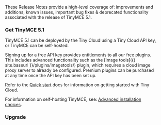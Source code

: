 These Release Notes provide a high-level coverage of: improvements and additions, known issues, important bug fixes & deprecated functionality associated with the release of TinyMCE 5.1.


### Get TinyMCE 5.1
TinyMCE 5.1 can be deployed by the Tiny Cloud using a Tiny Cloud API key, or TinyMCE can be self-hosted.

Signing up for a free API key provides entitlements to all our free plugins. This includes advanced functionality such as the [Image tools]({{  site.baseurl }}/plugins/imagetools/) plugin, which requires a cloud image proxy server to already be configured. Premium plugins can be purchased at any time once the API key has been set up.

Refer to the [Quick start]({{site.baseurl}}/quick-start) docs for information on getting started with Tiny Cloud.

For information on self-hosting TinyMCE, see: [Advanced installation choices]({{site.baseurl}}/general-configuration-guide/advanced-install/).

### Upgrade


